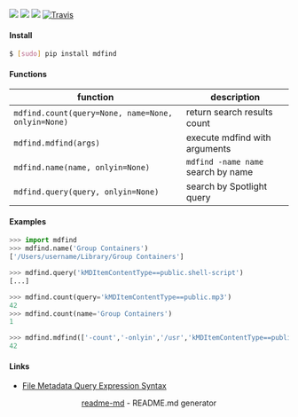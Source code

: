 [![](https://img.shields.io/badge/OS-MacOS-blue.svg?longCache=True)]()
[![](https://img.shields.io/pypi/pyversions/mdfind.svg?longCache=True)](https://pypi.org/pypi/mdfind/)
[![](https://img.shields.io/pypi/v/mdfind.svg?maxAge=3600)](https://pypi.org/pypi/mdfind/)
[![Travis](https://api.travis-ci.org/looking-for-a-job/mdfind.py.svg?branch=master)](https://travis-ci.org/looking-for-a-job/mdfind.py/)

#### Install
```bash
$ [sudo] pip install mdfind
```

#### Functions
function|description
-|-
`mdfind.count(query=None, name=None, onlyin=None)`|return search results count
`mdfind.mdfind(args)`|execute mdfind with arguments
`mdfind.name(name, onlyin=None)`|`mdfind -name name` search by name
`mdfind.query(query, onlyin=None)`|search by Spotlight query

#### Examples
```python
>>> import mdfind
>>> mdfind.name('Group Containers')
['/Users/username/Library/Group Containers']
```

```python
>>> mdfind.query('kMDItemContentType==public.shell-script')
[...]
```

```python
>>> mdfind.count(query='kMDItemContentType==public.mp3')
42
>>> mdfind.count(name='Group Containers')
1
```

```python
>>> mdfind.mdfind(['-count','-onlyin','/usr','kMDItemContentType==public.shell-script'])
42
```

#### Links
+   [File Metadata Query Expression Syntax](https://developer.apple.com/library/archive/documentation/Carbon/Conceptual/SpotlightQuery/Concepts/QueryFormat.html)

<p align="center"><a href="https://pypi.org/project/readme-md/">readme-md</a> - README.md generator</p>